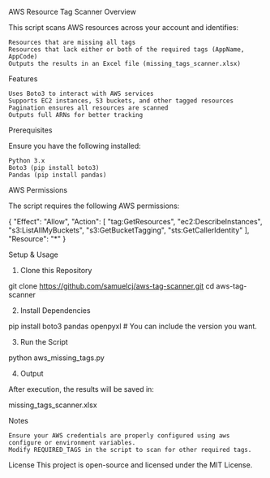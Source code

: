 AWS Resource Tag Scanner
Overview

This script scans AWS resources across your account and identifies:

    Resources that are missing all tags
    Resources that lack either or both of the required tags (AppName, AppCode)
    Outputs the results in an Excel file (missing_tags_scanner.xlsx)

Features

    Uses Boto3 to interact with AWS services
    Supports EC2 instances, S3 buckets, and other tagged resources
    Pagination ensures all resources are scanned
    Outputs full ARNs for better tracking

Prerequisites

Ensure you have the following installed:

    Python 3.x
    Boto3 (pip install boto3)
    Pandas (pip install pandas)

AWS Permissions

The script requires the following AWS permissions:

{
  "Effect": "Allow",
  "Action": [
    "tag:GetResources",
    "ec2:DescribeInstances",
    "s3:ListAllMyBuckets",
    "s3:GetBucketTagging",
    "sts:GetCallerIdentity"
  ],
  "Resource": "*"
}

Setup & Usage
1. Clone this Repository

git clone https://github.com/samuelcj/aws-tag-scanner.git
cd aws-tag-scanner

2. Install Dependencies

pip install boto3 pandas openpyxl     # You can include the version you want.

3. Run the Script

python aws_missing_tags.py

4. Output

After execution, the results will be saved in:

missing_tags_scanner.xlsx

Notes

    Ensure your AWS credentials are properly configured using aws configure or environment variables.
    Modify REQUIRED_TAGS in the script to scan for other required tags.

License
This project is open-source and licensed under the MIT License.
